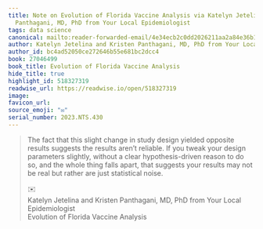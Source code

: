 ```yaml
---
title: Note on Evolution of Florida Vaccine Analysis via Katelyn Jetelina and Kristen
  Panthagani, MD, PhD from Your Local Epidemiologist
tags: data science
canonical: mailto:reader-forwarded-email/4e34ecb2c0dd2026211aa2a84e36b1c1
author: Katelyn Jetelina and Kristen Panthagani, MD, PhD from Your Local Epidemiologist
author_id: bc4ad52050ce272646b55e681bc2dcc4
book: 27046499
book_title: Evolution of Florida Vaccine Analysis
hide_title: true
highlight_id: 518327319
readwise_url: https://readwise.io/open/518327319
image:
favicon_url:
source_emoji: "✉️"
serial_number: 2023.NTS.430
---
```

> The fact that this slight change in study design yielded opposite results suggests the results aren’t reliable. If you tweak your design parameters slightly, without a clear hypothesis-driven reason to do so, and the whole thing falls apart, that suggests your results may not be real but rather are just statistical noise.
> <div class="quoteback-footer"><div class="quoteback-avatar"><span class="mini-emoji"> ✉️</span></div><div class="quoteback-metadata"><div class="metadata-inner"><span style="display:none">FROM:</span><div aria-label="Katelyn Jetelina and Kristen Panthagani, MD, PhD from Your Local Epidemiologist" class="quoteback-author"> Katelyn Jetelina and Kristen Panthagani, MD, PhD from Your Local Epidemiologist</div><div aria-label="Evolution of Florida Vaccine Analysis" class="quoteback-title"> Evolution of Florida Vaccine Analysis</div></div></div></div>